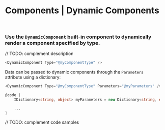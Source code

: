 # Components | Dynamic Components
<br>


### Use the `DynamicComponent` built-in component to dynamically render a component specified by type.

// TODO: complement description

```cs
<DynamicComponent Type="@myComponentType" />
```

Data can be passed to dynamic components through the `Parameters` attribute using a dictionary:

```cs
<DynamicComponent Type="@myComponentType" Parameters="@myParameters" />

@code {
    IDictionary<string, object> myParameters = new Dictionary<string, object>();

    ...
}
```

// TODO: complement code samples

<br>

